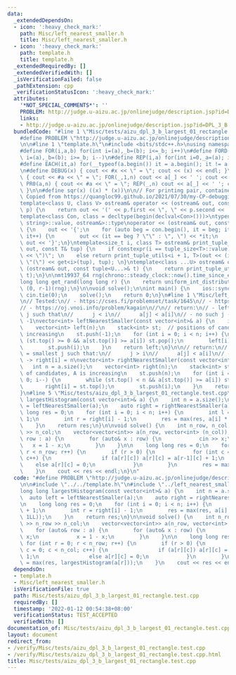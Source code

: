 ```yaml
---
data:
  _extendedDependsOn:
  - icon: ':heavy_check_mark:'
    path: Misc/left_nearest_smaller.h
    title: Misc/left_nearest_smaller.h
  - icon: ':heavy_check_mark:'
    path: template.h
    title: template.h
  _extendedRequiredBy: []
  _extendedVerifiedWith: []
  _isVerificationFailed: false
  _pathExtension: cpp
  _verificationStatusIcon: ':heavy_check_mark:'
  attributes:
    '*NOT_SPECIAL_COMMENTS*': ''
    PROBLEM: http://judge.u-aizu.ac.jp/onlinejudge/description.jsp?id=DPL_3_B
    links:
    - http://judge.u-aizu.ac.jp/onlinejudge/description.jsp?id=DPL_3_B
  bundledCode: "#line 1 \"Misc/tests/aizu_dpl_3_b_largest_01_rectangle.test.cpp\"\n\
    #define PROBLEM \"http://judge.u-aizu.ac.jp/onlinejudge/description.jsp?id=DPL_3_B\"\
    \n\n#line 1 \"template.h\"\n#include <bits/stdc++.h>\nusing namespace std;\n\n\
    #define FOR(i,a,b) for(int i=(a),_b=(b); i<=_b; i++)\n#define FORD(i,a,b) for(int\
    \ i=(a),_b=(b); i>=_b; i--)\n#define REP(i,a) for(int i=0,_a=(a); i<_a; i++)\n\
    #define EACH(it,a) for(__typeof(a.begin()) it = a.begin(); it != a.end(); ++it)\n\
    \n#define DEBUG(x) { cout << #x << \" = \"; cout << (x) << endl; }\n#define PR(a,n)\
    \ { cout << #a << \" = \"; FOR(_,1,n) cout << a[_] << ' '; cout << endl; }\n#define\
    \ PR0(a,n) { cout << #a << \" = \"; REP(_,n) cout << a[_] << ' '; cout << endl;\
    \ }\n\n#define sqr(x) ((x) * (x))\n\n// For printing pair, container, etc.\n//\
    \ Copied from https://quangloc99.github.io/2021/07/30/my-CP-debugging-template.html\n\
    template<class U, class V> ostream& operator << (ostream& out, const pair<U, V>&\
    \ p) {\n    return out << '(' << p.first << \", \" << p.second << ')';\n}\n\n\
    template<class Con, class = decltype(begin(declval<Con>()))>\ntypename enable_if<!is_same<Con,\
    \ string>::value, ostream&>::type\noperator << (ostream& out, const Con& con)\
    \ {\n    out << '{';\n    for (auto beg = con.begin(), it = beg; it != con.end();\
    \ it++) {\n        out << (it == beg ? \"\" : \", \") << *it;\n    }\n    return\
    \ out << '}';\n}\ntemplate<size_t i, class T> ostream& print_tuple_utils(ostream&\
    \ out, const T& tup) {\n    if constexpr(i == tuple_size<T>::value) return out\
    \ << \")\"; \n    else return print_tuple_utils<i + 1, T>(out << (i ? \", \" :\
    \ \"(\") << get<i>(tup), tup); \n}\ntemplate<class ...U> ostream& operator <<\
    \ (ostream& out, const tuple<U...>& t) {\n    return print_tuple_utils<0, tuple<U...>>(out,\
    \ t);\n}\n\nmt19937_64 rng(chrono::steady_clock::now().time_since_epoch().count());\n\
    long long get_rand(long long r) {\n    return uniform_int_distribution<long long>\
    \ (0, r-1)(rng);\n}\n\nvoid solve();\n\nint main() {\n    ios::sync_with_stdio(0);\
    \ cin.tie(0);\n    solve();\n    return 0;\n}\n#line 1 \"Misc/left_nearest_smaller.h\"\
    \n// Tested:\n// - https://cses.fi/problemset/task/1645\n// - https://cses.fi/problemset/task/1142\n\
    // - https://oj.vnoi.info/problem/kagain\n//\n// return:\n// - left[i] = largest\
    \ j such that\n//      j < i\n//      a[j] < a[i]\n// - no such j -> left[i] =\
    \ -1\nvector<int> leftNearestSmaller(const vector<int>& a) {\n    int n = a.size();\n\
    \    vector<int> left(n);\n    stack<int> st;  // positions of candidates, A is\
    \ increasing\n    st.push(-1);\n    for (int i = 0; i < n; i++) {\n        while\
    \ (st.top() >= 0 && a[st.top()] >= a[i]) st.pop();\n        left[i] = st.top();\n\
    \        st.push(i);\n    }\n    return left;\n}\n\n// return:\n// - right[i]\
    \ = smallest j such that:\n//      j > i\n//      a[j] < a[i]\n// - no such j\
    \ -> right[i] = n\nvector<int> rightNearestSmaller(const vector<int>& a) {\n \
    \   int n = a.size();\n    vector<int> right(n);\n    stack<int> st;   // positions\
    \ of candidates, A is increasing\n    st.push(n);\n    for (int i = n-1; i >=\
    \ 0; i--) {\n        while (st.top() < n && a[st.top()] >= a[i]) st.pop();\n \
    \       right[i] = st.top();\n        st.push(i);\n    }\n    return right;\n\
    }\n#line 5 \"Misc/tests/aizu_dpl_3_b_largest_01_rectangle.test.cpp\"\n\nlong long\
    \ largestHistogram(const vector<int>& a) {\n    int n = a.size();\n    auto left\
    \ = leftNearestSmaller(a);\n    auto right = rightNearestSmaller(a);\n\n    long\
    \ long res = 0;\n    for (int i = 0; i < n; i++) {\n        int l = left[i] +\
    \ 1;\n        int r = right[i] - 1;\n        res = max(res, a[i] * (r - l + 1LL));\n\
    \    }\n    return res;\n}\n\nvoid solve() {\n    int n_row, n_col; cin >> n_row\
    \ >> n_col;\n    vector<vector<int>> a(n_row, vector<int> (n_col));\n    for (auto&\
    \ row : a) {\n        for (auto& x : row) {\n            cin >> x;\n         \
    \   x = 1 - x;\n        }\n    }\n\n    long long res = 0;\n    for (int r = 0;\
    \ r < n_row; r++) {\n        if (r > 0) {\n            for (int c = 0; c < n_col;\
    \ c++) {\n                if (a[r][c]) a[r][c] = a[r-1][c] + 1;\n            \
    \    else a[r][c] = 0;\n            }\n        }\n        res = max(res, largestHistogram(a[r]));\n\
    \    }\n    cout << res << endl;\n}\n"
  code: "#define PROBLEM \"http://judge.u-aizu.ac.jp/onlinejudge/description.jsp?id=DPL_3_B\"\
    \n\n#include \"../../template.h\"\n#include \"../left_nearest_smaller.h\"\n\n\
    long long largestHistogram(const vector<int>& a) {\n    int n = a.size();\n  \
    \  auto left = leftNearestSmaller(a);\n    auto right = rightNearestSmaller(a);\n\
    \n    long long res = 0;\n    for (int i = 0; i < n; i++) {\n        int l = left[i]\
    \ + 1;\n        int r = right[i] - 1;\n        res = max(res, a[i] * (r - l +\
    \ 1LL));\n    }\n    return res;\n}\n\nvoid solve() {\n    int n_row, n_col; cin\
    \ >> n_row >> n_col;\n    vector<vector<int>> a(n_row, vector<int> (n_col));\n\
    \    for (auto& row : a) {\n        for (auto& x : row) {\n            cin >>\
    \ x;\n            x = 1 - x;\n        }\n    }\n\n    long long res = 0;\n   \
    \ for (int r = 0; r < n_row; r++) {\n        if (r > 0) {\n            for (int\
    \ c = 0; c < n_col; c++) {\n                if (a[r][c]) a[r][c] = a[r-1][c] +\
    \ 1;\n                else a[r][c] = 0;\n            }\n        }\n        res\
    \ = max(res, largestHistogram(a[r]));\n    }\n    cout << res << endl;\n}\n"
  dependsOn:
  - template.h
  - Misc/left_nearest_smaller.h
  isVerificationFile: true
  path: Misc/tests/aizu_dpl_3_b_largest_01_rectangle.test.cpp
  requiredBy: []
  timestamp: '2022-01-12 00:54:38+08:00'
  verificationStatus: TEST_ACCEPTED
  verifiedWith: []
documentation_of: Misc/tests/aizu_dpl_3_b_largest_01_rectangle.test.cpp
layout: document
redirect_from:
- /verify/Misc/tests/aizu_dpl_3_b_largest_01_rectangle.test.cpp
- /verify/Misc/tests/aizu_dpl_3_b_largest_01_rectangle.test.cpp.html
title: Misc/tests/aizu_dpl_3_b_largest_01_rectangle.test.cpp
---
```

